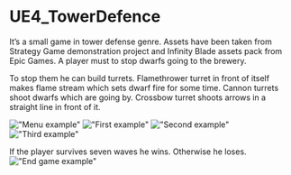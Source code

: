 # UE4_TowerDefence
It’s a small game in tower defense genre. Assets have been taken from Strategy Game demonstration project and Infinity Blade 
assets pack from Epic Games. A player must to stop dwarfs going to the brewery. 

To stop them he can build turrets. Flamethrower turret in front of itself makes flame stream which sets dwarf fire for some time. 
Cannon turrets shoot dwarfs which are going by. Crossbow turret shoots arrows in a straight line in front of it.  

!["Menu example"](Screenshots/menu.PNG) 
!["First example"](Screenshots/first_example.PNG) 
!["Second example"](Screenshots/second_example.PNG)
!["Third example"](Screenshots/third_example.PNG) 

If the player survives seven waves he wins. Otherwise he loses.
!["End game example"](Screenshots/victory.PNG) 
